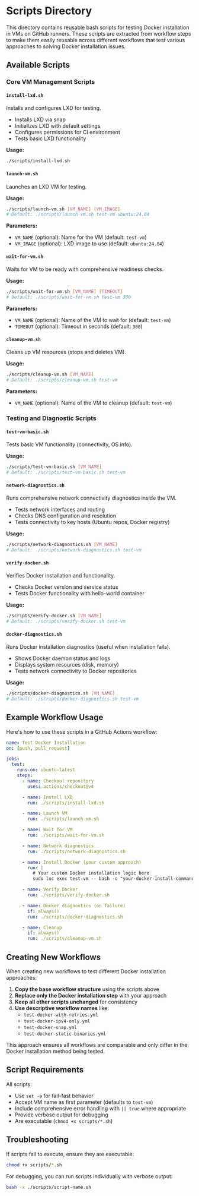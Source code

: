 # Scripts Directory

This directory contains reusable bash scripts for testing Docker installation in VMs on GitHub runners. These scripts are extracted from workflow steps to make them easily reusable across different workflows that test various approaches to solving Docker installation issues.

## Available Scripts

### Core VM Management Scripts

#### `install-lxd.sh`

Installs and configures LXD for testing.

- Installs LXD via snap
- Initializes LXD with default settings
- Configures permissions for CI environment
- Tests basic LXD functionality

**Usage:**

```bash
./scripts/install-lxd.sh
```

#### `launch-vm.sh`

Launches an LXD VM for testing.

**Usage:**

```bash
./scripts/launch-vm.sh [VM_NAME] [VM_IMAGE]
# Default: ./scripts/launch-vm.sh test-vm ubuntu:24.04
```

**Parameters:**

- `VM_NAME` (optional): Name for the VM (default: `test-vm`)
- `VM_IMAGE` (optional): LXD image to use (default: `ubuntu:24.04`)

#### `wait-for-vm.sh`

Waits for VM to be ready with comprehensive readiness checks.

**Usage:**

```bash
./scripts/wait-for-vm.sh [VM_NAME] [TIMEOUT]
# Default: ./scripts/wait-for-vm.sh test-vm 300
```

**Parameters:**

- `VM_NAME` (optional): Name of the VM to wait for (default: `test-vm`)
- `TIMEOUT` (optional): Timeout in seconds (default: `300`)

#### `cleanup-vm.sh`

Cleans up VM resources (stops and deletes VM).

**Usage:**

```bash
./scripts/cleanup-vm.sh [VM_NAME]
# Default: ./scripts/cleanup-vm.sh test-vm
```

**Parameters:**

- `VM_NAME` (optional): Name of the VM to cleanup (default: `test-vm`)

### Testing and Diagnostic Scripts

#### `test-vm-basic.sh`

Tests basic VM functionality (connectivity, OS info).

**Usage:**

```bash
./scripts/test-vm-basic.sh [VM_NAME]
# Default: ./scripts/test-vm-basic.sh test-vm
```

#### `network-diagnostics.sh`

Runs comprehensive network connectivity diagnostics inside the VM.

- Tests network interfaces and routing
- Checks DNS configuration and resolution
- Tests connectivity to key hosts (Ubuntu repos, Docker registry)

**Usage:**

```bash
./scripts/network-diagnostics.sh [VM_NAME]
# Default: ./scripts/network-diagnostics.sh test-vm
```

#### `verify-docker.sh`

Verifies Docker installation and functionality.

- Checks Docker version and service status
- Tests Docker functionality with hello-world container

**Usage:**

```bash
./scripts/verify-docker.sh [VM_NAME]
# Default: ./scripts/verify-docker.sh test-vm
```

#### `docker-diagnostics.sh`

Runs Docker installation diagnostics (useful when installation fails).

- Shows Docker daemon status and logs
- Displays system resources (disk, memory)
- Tests network connectivity to Docker repositories

**Usage:**

```bash
./scripts/docker-diagnostics.sh [VM_NAME]
# Default: ./scripts/docker-diagnostics.sh test-vm
```

## Example Workflow Usage

Here's how to use these scripts in a GitHub Actions workflow:

```yaml
name: Test Docker Installation
on: [push, pull_request]

jobs:
  test:
    runs-on: ubuntu-latest
    steps:
      - name: Checkout repository
        uses: actions/checkout@v4

      - name: Install LXD
        run: ./scripts/install-lxd.sh

      - name: Launch VM
        run: ./scripts/launch-vm.sh

      - name: Wait for VM
        run: ./scripts/wait-for-vm.sh

      - name: Network diagnostics
        run: ./scripts/network-diagnostics.sh

      - name: Install Docker (your custom approach)
        run: |
          # Your custom Docker installation logic here
          sudo lxc exec test-vm -- bash -c "your-docker-install-commands"

      - name: Verify Docker
        run: ./scripts/verify-docker.sh

      - name: Docker diagnostics (on failure)
        if: always()
        run: ./scripts/docker-diagnostics.sh

      - name: Cleanup
        if: always()
        run: ./scripts/cleanup-vm.sh
```

## Creating New Workflows

When creating new workflows to test different Docker installation approaches:

1. **Copy the base workflow structure** using the scripts above
2. **Replace only the Docker installation step** with your approach
3. **Keep all other scripts unchanged** for consistency
4. **Use descriptive workflow names** like:
   - `test-docker-with-retries.yml`
   - `test-docker-ipv4-only.yml`
   - `test-docker-snap.yml`
   - `test-docker-static-binaries.yml`

This approach ensures all workflows are comparable and only differ in the Docker installation method being tested.

## Script Requirements

All scripts:

- Use `set -e` for fail-fast behavior
- Accept VM name as first parameter (defaults to `test-vm`)
- Include comprehensive error handling with `|| true` where appropriate
- Provide verbose output for debugging
- Are executable (`chmod +x scripts/*.sh`)

## Troubleshooting

If scripts fail to execute, ensure they are executable:

```bash
chmod +x scripts/*.sh
```

For debugging, you can run scripts individually with verbose output:

```bash
bash -x ./scripts/script-name.sh
```
